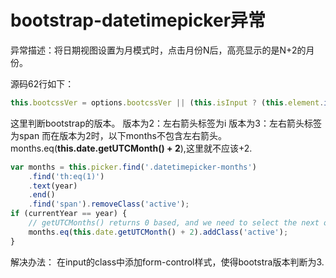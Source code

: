 bootstrap-datetimepicker异常
=============
异常描述：将日期视图设置为月模式时，点击月份N后，高亮显示的是N+2的月份。

源码62行如下：
```javascript
this.bootcssVer = options.bootcssVer || (this.isInput ? (this.element.is('.form-control') ? 3 : 2) : ( this.bootcssVer = this.element.is('.input-group') ? 3 : 2 ));
```
这里判断bootstrap的版本。
版本为2：左右箭头标签为i
版本为3：左右箭头标签为span
而在版本为2时，以下months不包含左右箭头。months.eq(**this.date.getUTCMonth() + 2**),这里就不应该+2.
```javascript
var months = this.picker.find('.datetimepicker-months')
    .find('th:eq(1)')
	.text(year)
	.end()
	.find('span').removeClass('active');
if (currentYear == year) {
	// getUTCMonths() returns 0 based, and we need to select the next one
	months.eq(this.date.getUTCMonth() + 2).addClass('active');
}
```

解决办法：
在input的class中添加form-control样式，使得bootstra版本判断为3.
